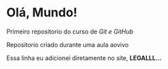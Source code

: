 # Olá, Mundo!
 Primeiro repositorio do curso de *Git e GitHub*

 Repositorio criado durante uma aula aovivo
 
 Essa linha eu adicionei diretamente no site, **LEGALLL...**

